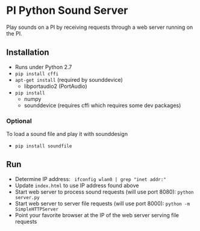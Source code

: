 PI Python Sound Server
======================

Play sounds on a PI by receiving requests through a web server running on the PI.

Installation
------------

- Runs under Python 2.7
- `pip install cffi`
- `apt-get install` (required by sounddevice)
    - libportaudio2 (PortAudio)
- `pip install`
    - numpy
    - sounddevice (requires cffi which requires some dev packages)

### Optional ###

To load a sound file and play it with sounddesign
- `pip install soundfile`

Run
---

- Determine IP address: ` ifconfig wlan0 | grep "inet addr:"`
- Update `index.html` to use IP address found above
- Start web server to process sound requests (will use port 8080): `python server.py`
- Start web server to server file requests (will use port 8000): `python -m SimpleHTTPServer`
- Point your favorite browser at the IP of the web server serving file requests


